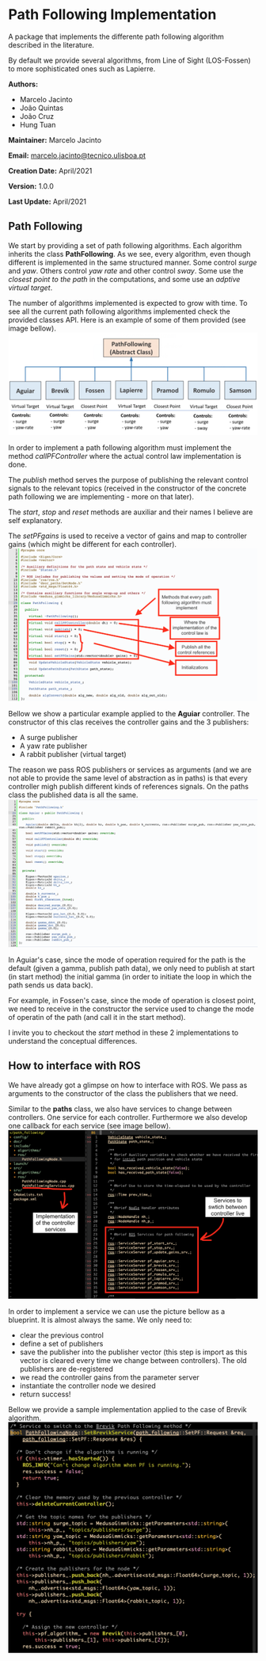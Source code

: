 # Path Following Implementation
A package that implements the differente path following algorithm described in the literature.

By default we provide several algorithms, from Line of Sight (LOS-Fossen) to more sophisticated ones such as Lapierre.

**Authors:**
- Marcelo Jacinto
- João Quintas
- João Cruz
- Hung Tuan

**Maintainer:** Marcelo Jacinto

**Email:** marcelo.jacinto@tecnico.ulisboa.pt

**Creation Date:** April/2021

**Version:** 1.0.0

**Last Update:** April/2021

## Path Following
We start by providing a set of path following algorithms. Each algorithm inherits the class **PathFollowing**. As we see, every algorithm, even though different is implemented in the same structured manner. Some control *surge* and *yaw*. Others control *yaw rate* and other control *sway*. Some use the *closest point to the path* in the computations, and some use an *adptive virtual target*.

The number of algorithms implemented is expected to grow with time. To see all the current path following algorithms implemented check the provided classes API. Here is an example of some of them provided (see image bellow).
![Path Following](img/path_following.png)

In order to implement a path following algorithm must implement the method *callPFController* where the actual control law implementation is done.

The *publish* method serves the purpose of publishing the relevant control signals to the relevant topics (received in the constructor of the concrete path following we are implementing - more on that later).

The *start*, *stop* and *reset* methods are auxiliar and their names I believe are self explanatory.

The *setPFgains* is used to receive a vector of gains and map to controller gains (which might be different for each controller).
![Path Following](img/path_following_class.png)

Bellow we show a particular example applied to the **Aguiar** controller. The constructor of this clas receives the controller gains and the 3 publishers:
- A surge publisher
- A yaw rate publisher
- A rabbit publisher (virtual target)

The reason we pass ROS publishers or services as arguments (and we are not able to provide the same level of abstraction as in paths) is that every controller migh publish different kinds of references signals. On the paths class the published data is all the same. 
![Aguiar Class](img/aguiar_pf.png)

In Aguiar's case, since the mode of operation required for the path is the default (given a gamma, publish path data), we only need to publish at start (in start method) the initial gamma (in order to initiate the loop in which the path sends us data back).

For example, in Fossen's case, since the mode of operation is closest point, we need to receive in the constructor the service used to change the mode of operatin of the path (and call it in the start method).

I invite you to checkout the *start* method in these 2 implementations to understand the conceptual differences.

## How to interface with ROS
We have already got a glimpse on how to interface with ROS. We pass as arguments to the constructor of the class the publishers that we need.

Similar to the **paths** class, we also have services to change between controllers. One service for each controller. Furthermore we also develop one callback for each service (see image bellow).
![Path Services](img/path_services.png)

In order to implement a service we can use the picture bellow as a blueprint. It is almost always the same. We only need to:

- clear the previous control 
- define a set of publishers
- save the publisher into the publisher vector (this step is import as this vector is cleared every time we change between controllers). The old publishers are de-registered
- we read the controller gains from the parameter server
- instantiate the controller node we desired
- return success!

Bellow we provide a sample implementation applied to the case of Brevik algorithm.
![Service Example](img/service_example.png)
